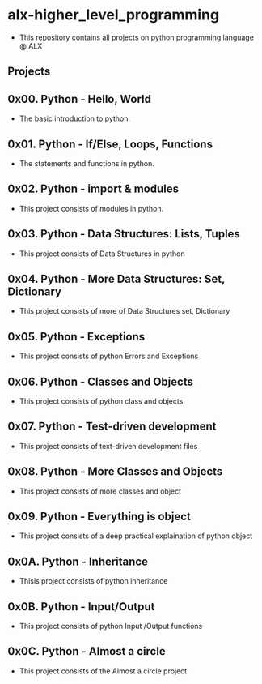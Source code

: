 # alx-higher_level_programming

* This repository contains all projects on python programming language @ ALX 

## Projects  

## 0x00. Python - Hello, World
 * The basic introduction to python.

## 0x01. Python - If/Else, Loops, Functions
 * The statements and functions in python.

## 0x02. Python - import & modules
 * This project consists of modules in python.

## 0x03. Python - Data Structures: Lists, Tuples
 * This project consists of Data Structures in python

## 0x04. Python - More Data Structures: Set, Dictionary
 * This project consists of more of Data Structures set, Dictionary

## 0x05. Python - Exceptions
 * This project consists of python Errors and Exceptions

## 0x06. Python - Classes and Objects
 * This project consists of python class and objects

## 0x07. Python - Test-driven development
 * This project consists of text-driven development files

## 0x08. Python - More Classes and Objects
 * This project consists of more classes and object

## 0x09. Python - Everything is object
 * This project consists of a deep practical explaination of python object

## 0x0A. Python - Inheritance
 * Thisis project consists of python inheritance

## 0x0B. Python - Input/Output
 * This project consists of python Input /Output functions

## 0x0C. Python - Almost a circle
 * This project consists of the Almost a circle project
